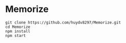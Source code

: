 # Memorize

```
git clone https://github.com/huydv8297/Memorize.git
cd Memorize
npm install
npm start
```
